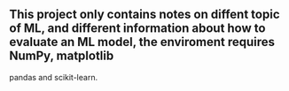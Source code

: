 ## This project only contains notes on diffent topic of ML, and different information about how to evaluate an ML model, the enviroment requires NumPy, matplotlib
pandas and scikit-learn.
